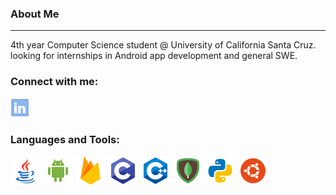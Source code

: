 ### About Me
---
4th year Computer Science student @ University of California Santa Cruz. looking for internships in Android app development and general SWE.
### Connect with me:

[![LinkedIn](https://github.com/Marko-Sanchez/Marko-Sanchez/blob/master/img/linkedin.png)][linkedin]

### Languages and Tools:

[ ![Java](https://github.com/Marko-Sanchez/Marko-Sanchez/blob/master/img/java.png)][Android]
[ ![ Android Studio](https://github.com/Marko-Sanchez/Marko-Sanchez/blob/master/img/android.png)][Android]
[ ![ Firebase ]( https://github.com/Marko-Sanchez/Marko-Sanchez/blob/master/img/firebase.png)][Android]
[ ![ C ](https://github.com/Marko-Sanchez/Marko-Sanchez/blob/master/img/c.png)][url-shortener]
![ C++](https://github.com/Marko-Sanchez/Marko-Sanchez/blob/master/img/c++.png)
[ ![MongoDB](https://github.com/Marko-Sanchez/Marko-Sanchez/blob/master/img/mongodb.png)][url-shortener]
![ python ](https://github.com/Marko-Sanchez/Marko-Sanchez/blob/master/img/python.png)
[ ![ubuntu](https://github.com/Marko-Sanchez/Marko-Sanchez/blob/master/img/ubuntu.png)][ url-shortener]

<br />
<br />


[linkedin]: https://www.linkedin.com/in/marco-antonio-sanchez-307b8419b/
[github]: https://github.com/Marko-Sanchez
[url-shortener]: https://github.com/Marko-Sanchez/url-shortener
[Android]: https://github.com/Marko-Sanchez/MyAndroid-Apps
